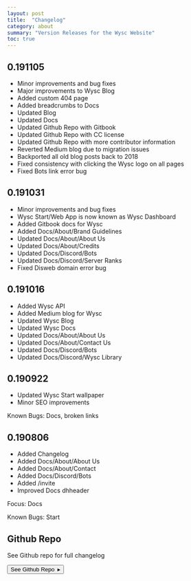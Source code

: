 ```yaml
---
layout: post
title:  "Changelog"
category: about
summary: "Version Releases for the Wysc Website"
toc: true
---
```


## 0.191105

- Minor improvements and bug fixes
- Major improvements to Wysc Blog
- Added custom 404 page
- Added breadcrumbs to Docs
- Updated Blog
- Updated Docs
- Updated Github Repo with Gitbook
- Updated Github Repo with CC license
- Updated Github Repo with more contributor information
- Reverted Medium blog due to migration issues
- Backported all old blog posts back to 2018
- Fixed consistency with clicking the Wysc logo on all pages
- Fixed Bots link error bug

## 0.191031

- Minor improvements and bug fixes
- Wysc Start/Web App is now known as Wysc Dashboard
- Added Gitbook docs for Wysc
- Added Docs/About/Brand Guidelines
- Updated Docs/About/About Us
- Updated Docs/About/Credits
- Updated Docs/Discord/Bots
- Updated Docs/Discord/Server Ranks
- Fixed Disweb domain error bug


## 0.191016

- Added Wysc API
- Added Medium blog for Wysc
- Updated Wysc Blog
- Updated Wysc Docs
- Updated Docs/About/About Us
- Updated Docs/About/Contact Us
- Updated Docs/Discord/Bots
- Updated Docs/Discord/Wysc Library

## 0.190922

- Updated Wysc Start wallpaper
- Minor SEO improvements

Known Bugs: Docs, broken links

## 0.190806

- Added Changelog
- Added Docs/About/About Us
- Added Docs/About/Contact
- Added Docs/Discord/Bots
- Added /invite
- Improved Docs dhheader

Focus: Docs

Known Bugs: Start

## Github Repo

See Github repo for full changelog

<a href="https://github.com/gitnisyl/wysc" target="_blank" rel="noopener"><button type="button" class="btn btn-outline-info">See Github Repo&ensp;&#9656;</button></a>
